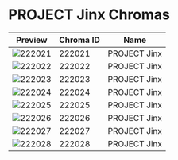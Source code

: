 # PROJECT Jinx Chromas



| Preview | Chroma ID | Name |
|---------|-----------|------|
| ![222021](https://raw.communitydragon.org/latest/plugins/rcp-be-lol-game-data/global/default/v1/champion-chroma-images/222/222021.png) | 222021 | PROJECT Jinx |
| ![222022](https://raw.communitydragon.org/latest/plugins/rcp-be-lol-game-data/global/default/v1/champion-chroma-images/222/222022.png) | 222022 | PROJECT Jinx |
| ![222023](https://raw.communitydragon.org/latest/plugins/rcp-be-lol-game-data/global/default/v1/champion-chroma-images/222/222023.png) | 222023 | PROJECT Jinx |
| ![222024](https://raw.communitydragon.org/latest/plugins/rcp-be-lol-game-data/global/default/v1/champion-chroma-images/222/222024.png) | 222024 | PROJECT Jinx |
| ![222025](https://raw.communitydragon.org/latest/plugins/rcp-be-lol-game-data/global/default/v1/champion-chroma-images/222/222025.png) | 222025 | PROJECT Jinx |
| ![222026](https://raw.communitydragon.org/latest/plugins/rcp-be-lol-game-data/global/default/v1/champion-chroma-images/222/222026.png) | 222026 | PROJECT Jinx |
| ![222027](https://raw.communitydragon.org/latest/plugins/rcp-be-lol-game-data/global/default/v1/champion-chroma-images/222/222027.png) | 222027 | PROJECT Jinx |
| ![222028](https://raw.communitydragon.org/latest/plugins/rcp-be-lol-game-data/global/default/v1/champion-chroma-images/222/222028.png) | 222028 | PROJECT Jinx |